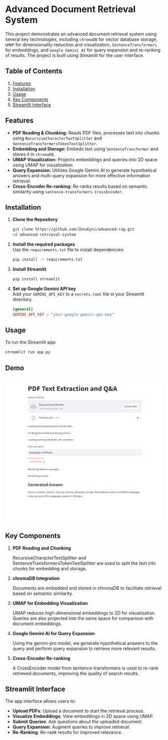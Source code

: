 # Advanced Document Retrieval System

This project demonstrates an advanced document retrieval system using several key technologies, including `chromaDB` for vector database storage, `UMAP` for dimensionality reduction and visualization, `SentenceTransformers` for embeddings, and `Google Gemini AI` for query expansion and re-ranking of results. The project is built using Streamlit for the user interface.

## Table of Contents
1. [Features](#features)
2. [Installation](#installation)
3. [Usage](#usage)
4. [Key Components](#key-components)
5. [Streamlit Interface](#streamlit-interface)


## Features

- **PDF Reading & Chunking:** Reads PDF files, processes text into chunks using `RecursiveCharacterTextSplitter` and `SentenceTransformersTokenTextSplitter`.
- **Embedding and Storage:** Embeds text using `SentenceTransformer` and stores it in `chromaDB`.
- **UMAP Visualization:** Projects embeddings and queries into 2D space using UMAP for visualization.
- **Query Expansion:** Utilizes Google Gemini AI to generate hypothetical answers and multi-query expansion for more effective information retrieval.
- **Cross-Encoder Re-ranking:** Re-ranks results based on semantic similarity using `sentence-transformers CrossEncoder`.

## Installation

1. **Clone the Repository**
    ```bash
    git clone https://github.com/IbnuEyni/advanced-rag.git
    cd advanced-retrieval-system
    ```

2. **Install the required packages**  
    Use the `requirements.txt` file to install dependencies:
    ```bash
    pip install -r requirements.txt
    ```

3. **Install Streamlit**
    ```bash
    pip install streamlit
    ```

4. **Set up Google Gemini API key**  
    Add your `GEMINI_API_KEY` to a `secrets.toml` file in your Streamlit directory.

    ```toml
    [general]
    GEMINI_API_KEY = "your-google-gemini-api-key"
    ```

## Usage

To run the Streamlit app:

```bash
streamlit run app.py

```

## Demo

![Demo of Advanced Document Retrieval System](rag_gemini_strmlt.png)

## Key Components
1. **PDF Reading and Chunking**

    RecursiveCharacterTextSplitter and SentenceTransformersTokenTextSplitter are used to split the text into chunks for embedding and storage.

2. **chromaDB Integration**

    Documents are embedded and stored in chromaDB to facilitate retrieval based on semantic similarity.

3. **UMAP for Embedding Visualization**

    UMAP reduces high-dimensional embeddings to 2D for visualization. Queries are also projected into the same space for comparison with document embeddings.

4. **Google Gemini AI for Query Expansion**

    Using the gemini-pro model, we generate hypothetical answers to the query and perform query expansion to retrieve more relevant results.

5. **Cross-Encoder Re-ranking**

    A CrossEncoder model from sentence-transformers is used to re-rank retrieved documents, improving the quality of search results.

## Streamlit Interface

The app interface allows users to:

- **Upload PDFs**: Upload a document to start the retrieval process.
- **Visualize Embeddings**: View embeddings in 2D space using UMAP.
- **Submit Queries**: Ask questions about the uploaded document.
- **Query Expansion**: Augment queries to improve retrieval.
- **Re-Ranking**: Re-rank results for improved relevance.